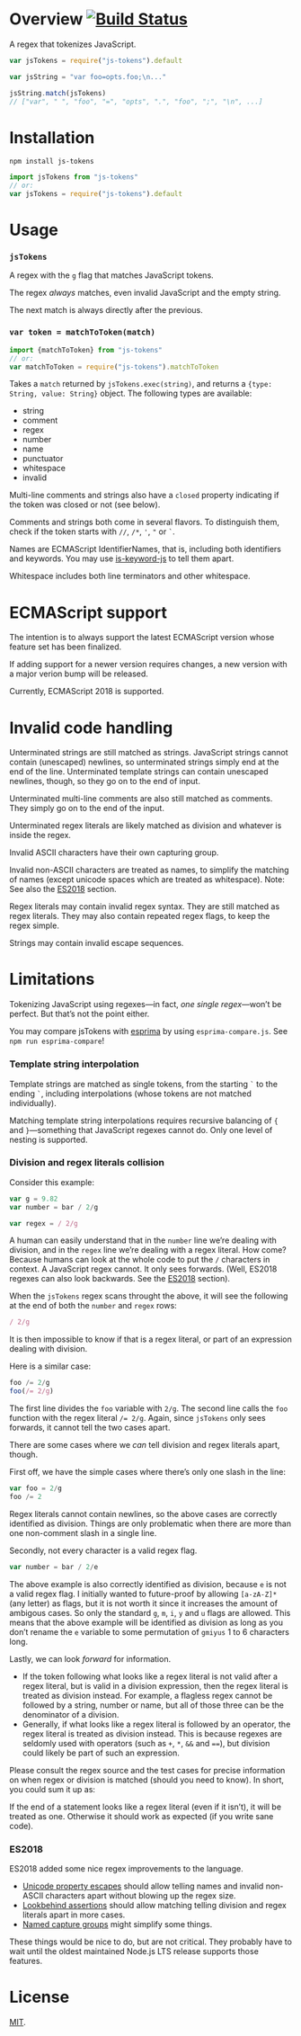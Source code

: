 Overview [![Build Status](https://travis-ci.org/lydell/js-tokens.svg?branch=master)](https://travis-ci.org/lydell/js-tokens)========A regex that tokenizes JavaScript.```jsvar jsTokens = require("js-tokens").defaultvar jsString = "var foo=opts.foo;\n..."jsString.match(jsTokens)// ["var", " ", "foo", "=", "opts", ".", "foo", ";", "\n", ...]```Installation============`npm install js-tokens````jsimport jsTokens from "js-tokens"// or:var jsTokens = require("js-tokens").default```Usage=====### `jsTokens` ###A regex with the `g` flag that matches JavaScript tokens.The regex _always_ matches, even invalid JavaScript and the empty string.The next match is always directly after the previous.### `var token = matchToToken(match)` ###```jsimport {matchToToken} from "js-tokens"// or:var matchToToken = require("js-tokens").matchToToken```Takes a `match` returned by `jsTokens.exec(string)`, and returns a `{type:String, value: String}` object. The following types are available:- string- comment- regex- number- name- punctuator- whitespace- invalidMulti-line comments and strings also have a `closed` property indicating if thetoken was closed or not (see below).Comments and strings both come in several flavors. To distinguish them, check ifthe token starts with `//`, `/*`, `'`, `"` or `` ` ``.Names are ECMAScript IdentifierNames, that is, including both identifiers andkeywords. You may use [is-keyword-js] to tell them apart.Whitespace includes both line terminators and other whitespace.[is-keyword-js]: https://github.com/crissdev/is-keyword-jsECMAScript support==================The intention is to always support the latest ECMAScript version whose featureset has been finalized.If adding support for a newer version requires changes, a new version with amajor verion bump will be released.Currently, ECMAScript 2018 is supported.Invalid code handling=====================Unterminated strings are still matched as strings. JavaScript strings cannotcontain (unescaped) newlines, so unterminated strings simply end at the end ofthe line. Unterminated template strings can contain unescaped newlines, though,so they go on to the end of input.Unterminated multi-line comments are also still matched as comments. Theysimply go on to the end of the input.Unterminated regex literals are likely matched as division and whatever isinside the regex.Invalid ASCII characters have their own capturing group.Invalid non-ASCII characters are treated as names, to simplify the matching ofnames (except unicode spaces which are treated as whitespace). Note: See alsothe [ES2018](#es2018) section.Regex literals may contain invalid regex syntax. They are still matched asregex literals. They may also contain repeated regex flags, to keep the regexsimple.Strings may contain invalid escape sequences.Limitations===========Tokenizing JavaScript using regexes—in fact, _one single regex_—won’t beperfect. But that’s not the point either.You may compare jsTokens with [esprima] by using `esprima-compare.js`.See `npm run esprima-compare`![esprima]: http://esprima.org/### Template string interpolation ###Template strings are matched as single tokens, from the starting `` ` `` to theending `` ` ``, including interpolations (whose tokens are not matchedindividually).Matching template string interpolations requires recursive balancing of `{` and`}`—something that JavaScript regexes cannot do. Only one level of nesting issupported.### Division and regex literals collision ###Consider this example:```jsvar g = 9.82var number = bar / 2/gvar regex = / 2/g```A human can easily understand that in the `number` line we’re dealing withdivision, and in the `regex` line we’re dealing with a regex literal. How come?Because humans can look at the whole code to put the `/` characters in context.A JavaScript regex cannot. It only sees forwards. (Well, ES2018 regexes can alsolook backwards. See the [ES2018](#es2018) section).When the `jsTokens` regex scans throught the above, it will see the followingat the end of both the `number` and `regex` rows:```js/ 2/g```It is then impossible to know if that is a regex literal, or part of anexpression dealing with division.Here is a similar case:```jsfoo /= 2/gfoo(/= 2/g)```The first line divides the `foo` variable with `2/g`. The second line calls the`foo` function with the regex literal `/= 2/g`. Again, since `jsTokens` onlysees forwards, it cannot tell the two cases apart.There are some cases where we _can_ tell division and regex literals apart,though.First off, we have the simple cases where there’s only one slash in the line:```jsvar foo = 2/gfoo /= 2```Regex literals cannot contain newlines, so the above cases are correctlyidentified as division. Things are only problematic when there are more thanone non-comment slash in a single line.Secondly, not every character is a valid regex flag.```jsvar number = bar / 2/e```The above example is also correctly identified as division, because `e` is not avalid regex flag. I initially wanted to future-proof by allowing `[a-zA-Z]*`(any letter) as flags, but it is not worth it since it increases the amount ofambigous cases. So only the standard `g`, `m`, `i`, `y` and `u` flags areallowed. This means that the above example will be identified as division aslong as you don’t rename the `e` variable to some permutation of `gmiyus` 1 to 6characters long.Lastly, we can look _forward_ for information.- If the token following what looks like a regex literal is not valid after a  regex literal, but is valid in a division expression, then the regex literal  is treated as division instead. For example, a flagless regex cannot be  followed by a string, number or name, but all of those three can be the  denominator of a division.- Generally, if what looks like a regex literal is followed by an operator, the  regex literal is treated as division instead. This is because regexes are  seldomly used with operators (such as `+`, `*`, `&&` and `==`), but division  could likely be part of such an expression.Please consult the regex source and the test cases for precise information onwhen regex or division is matched (should you need to know). In short, youcould sum it up as:If the end of a statement looks like a regex literal (even if it isn’t), itwill be treated as one. Otherwise it should work as expected (if you write sanecode).### ES2018 ###ES2018 added some nice regex improvements to the language.- [Unicode property escapes] should allow telling names and invalid non-ASCII  characters apart without blowing up the regex size.- [Lookbehind assertions] should allow matching telling division and regex  literals apart in more cases.- [Named capture groups] might simplify some things.These things would be nice to do, but are not critical. They probably have towait until the oldest maintained Node.js LTS release supports those features.[Unicode property escapes]: http://2ality.com/2017/07/regexp-unicode-property-escapes.html[Lookbehind assertions]: http://2ality.com/2017/05/regexp-lookbehind-assertions.html[Named capture groups]: http://2ality.com/2017/05/regexp-named-capture-groups.htmlLicense=======[MIT](LICENSE).